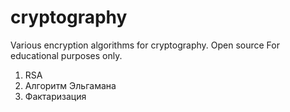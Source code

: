 # cryptography
Various encryption algorithms for cryptography. Open source For educational purposes only.

1. RSA
2. Алгоритм Эльгамана
3. Фактаризация
